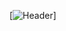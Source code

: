 <!--
**alexandrahamner/alexandrahamner** is a ✨ _special_ ✨ repository because its `README.md` (this file) appears on your GitHub profile.




Here are some ideas to get you started:

- 🔭 I’m currently working on ...
- 🌱 I’m currently learning ...
- 👯 I’m looking to collaborate on ...
- 🤔 I’m looking for help with ...
- 💬 Ask me about ...
- 📫 How to reach me: ...
- 😄 Pronouns: ...
- ⚡ Fun fact: ...
-->

[![Header](https://www.canva.com/design/DAENJTXvN2c/_A_h4Mb5V4tz4A6at2jv_w/view?utm_content=DAENJTXvN2c&utm_campaign=designshare&utm_medium=link&utm_source=publishsharelink "Header")]
